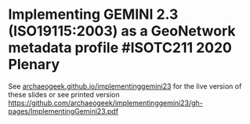 # Implementing GEMINI 2.3 (ISO19115:2003) as a GeoNetwork metadata profile #ISOTC211 2020 Plenary

See [archaeogeek.github.io/implementinggemini23](https://archaeogeek.github.io/implementinggemini23) for the live version of these slides or see printed version https://github.com/archaeogeek/implementinggemini23/gh-pages/ImplementingGemini23.pdf